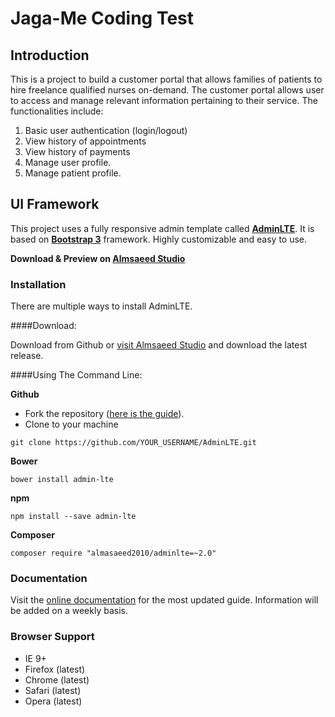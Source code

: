 # Jaga-Me Coding Test

## Introduction
This is a project to build a customer portal that allows families of patients to hire freelance qualified nurses on-demand. The customer portal allows user to access and manage relevant information pertaining to their service. The functionalities include:
1. Basic user authentication (login/logout)
2. View history of appointments
3. View history of payments
4. Manage user profile.
5. Manage patient profile.

## UI Framework
This project uses a fully responsive admin template called **[AdminLTE](https://almsaeedstudio.com)**. It is based on **[Bootstrap 3](https://github.com/twbs/bootstrap)** framework. Highly customizable and easy to use.

**Download & Preview on [Almsaeed Studio](https://almsaeedstudio.com)**

### Installation
There are multiple ways to install AdminLTE.

####Download:

Download from Github or [visit Almsaeed Studio](https://almsaeedstudio.com) and download the latest release.

####Using The Command Line:

**Github**

- Fork the repository ([here is the guide](https://help.github.com/articles/fork-a-repo/)).
- Clone to your machine
```
git clone https://github.com/YOUR_USERNAME/AdminLTE.git
```

**Bower**

```
bower install admin-lte
```

**npm**

```
npm install --save admin-lte
```

**Composer**

```
composer require "almasaeed2010/adminlte=~2.0"
```

### Documentation
Visit the [online documentation](https://almsaeedstudio.com/themes/AdminLTE/documentation/index.html) for the most
updated guide. Information will be added on a weekly basis.

### Browser Support
- IE 9+
- Firefox (latest)
- Chrome (latest)
- Safari (latest)
- Opera (latest)
